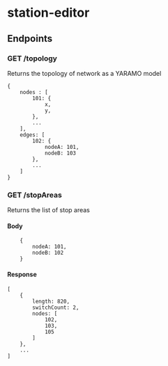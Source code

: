 # station-editor

## Endpoints

### GET /topology

Returns the topology of network as a YARAMO model

```
{
    nodes : [
        101: {
            x,
            y,
        },
        ...
    ],
    edges: [
        102: {
            nodeA: 101,
            nodeB: 103
        },
        ...
    ]
}
```

### GET /stopAreas

Returns the list of stop areas
#### Body
```
    {
        nodeA: 101,
        nodeB: 102
    }

```
#### Response

```
[
    {
        length: 820,
        switchCount: 2,
        nodes: [
            102,
            103,
            105
        ]
    },
    ...
]

```
